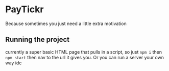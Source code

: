 # PayTickr

Because sometimes you just need a little extra motivation

## Running the project

currently a super basic HTML page that pulls in a script, so just `npm i` then `npm start` then nav to the url it gives you. Or you can run a server your own way idc